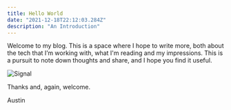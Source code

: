 ```yaml
---
title: Hello World
date: "2021-12-18T22:12:03.284Z"
description: "An Introduction"
---
```


Welcome to my blog. This is a space where I hope to write more, both about the tech that I’m working with, what I'm reading and my impressions. This is a pursuit to note down thoughts and share, and I hope you find it useful.

![Signal](/images/hello-world/IMG_1194.png)

Thanks and, again, welcome.

Austin